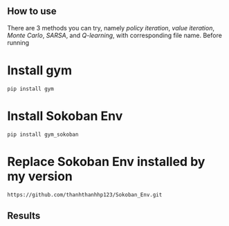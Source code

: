 ## How to use

There are 3 methods you can try, namely *policy iteration*, *value iteration*, *Monte Carlo*, *SARSA*, and *Q-learning*, with corresponding file name.
Before running
# Install gym
```
pip install gym
```

# Install Sokoban Env
```
pip install gym_sokoban
```
# Replace Sokoban Env installed by my version
```
https://github.com/thanhthanhhp123/Sokoban_Env.git
```
## Results


